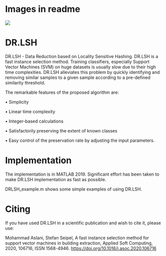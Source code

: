 # Images in readme

![](images/DRLSH_original.jpg)

# DR.LSH
DR.LSH - Data Reduction based on Locality Sensitive Hashing. DR.LSH is a fast instance selection method. Training classifiers, especially Support Vector Machines (SVM) on huge datasets is usually slow due to their high time complexities. 
DR.LSH alleviates this problem by quickly identifying and removing similar samples to a given sample according to a pre-defined similarity threshold.

The remarkable features of the proposed algorithm are:

• Simplicity

• Linear time complexity

• Integer-based calculations

• Satisfactorily preserving the extent of known classes

• Easy control of the preservation rate by adjusting the input parameters.

# Implementation

The implementation is in MATLAB 2019. Significant effort has been taken to make DR.LSH implementation as fast as possible. 

DRLSH_example.m shows some simple examples of using DR.LSH.  

# Citing

If you have used DR.LSH in a scientific publication and wish to cite it, please use: 

Mohammad Aslani, Stefan Seipel, A fast instance selection method for support vector machines in building extraction, Applied Soft Computing, 2020, 106716, ISSN 1568-4946.
https://doi.org/10.1016/j.asoc.2020.106716

